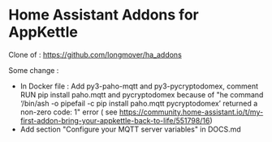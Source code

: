 # Home Assistant Addons for AppKettle
Clone of : https://github.com/longmover/ha_addons

Some change :
- In Docker file : Add py3-paho-mqtt and py3-pycryptodomex, comment RUN pip install paho.mqtt and pycryptodomex
  because of "he command ‘/bin/ash -o pipefail -c pip install paho.mqtt pycryptodomex’ returned a non-zero code: 1" error
  ( see https://community.home-assistant.io/t/my-first-addon-bring-your-appkettle-back-to-life/551798/16)
- Add section "Configure your MQTT server variables" in DOCS.md
